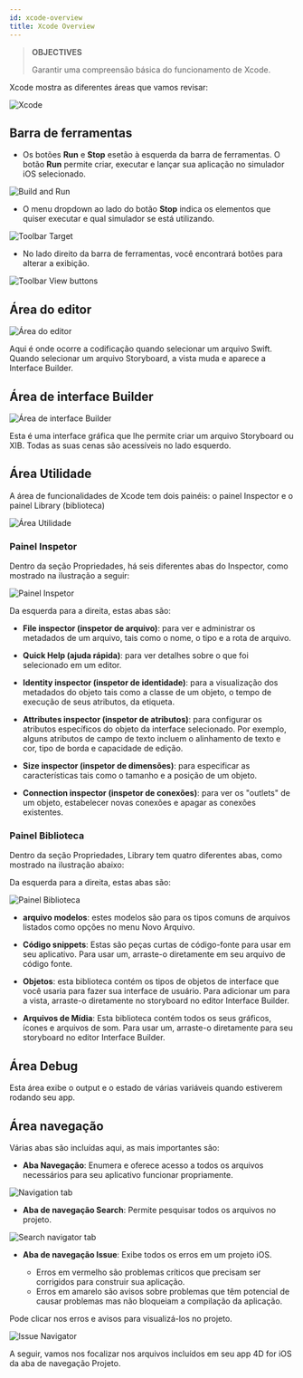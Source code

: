 ```yaml
---
id: xcode-overview
title: Xcode Overview
---
```


> **OBJECTIVES**
> 
> Garantir uma compreensão básica do funcionamento de Xcode.

Xcode mostra as diferentes áreas que vamos revisar:

![Xcode](img/Discover-Xcode-4D-for-iOS.png)

## Barra de ferramentas

* Os botões **Run** e **Stop** esetão à esquerda da barra de ferramentas. O botão **Run** permite criar, executar e lançar sua aplicação no simulador iOS selecionado.

![Build and Run](img/Toolbar-Build-and-Run-Xcode-4D-for-iOS.png)

* O menu dropdown ao lado do botão **Stop** indica os elementos que quiser executar e qual simulador se está utilizando.

![Toolbar Target](img/Toolbar-Target-simulator-Xcode-4D-for-iOS.png)

* No lado direito da barra de ferramentas, você encontrará botões para alterar a exibição.

![Toolbar View buttons](img/Toolbar-View-buttons-Xcode-4D-for-iOS.png)

## Área do editor

![Área do editor](img/Editor-Xcode-4D-for-iOS.png)

Aqui é onde ocorre a codificação quando selecionar um arquivo Swift. Quando selecionar um arquivo Storyboard, a vista muda e aparece a Interface Builder.

## Área de interface Builder

![Área de interface Builder](img/Interface-Builder-Xcode-4D-for-iOS.png)

Esta é uma interface gráfica que lhe permite criar um arquivo Storyboard ou XIB. Todas as suas cenas são acessíveis no lado esquerdo.

## Área Utilidade

A área de funcionalidades de Xcode tem dois painéis: o painel Inspector e o painel Library (biblioteca)

![Área Utilidade](img/Utility-Xcode-4D-for-iOS.png)

### Painel Inspetor

Dentro da seção Propriedades, há seis diferentes abas do Inspector, como mostrado na ilustração a seguir:

![Painel Inspetor](img/Xcode-Inspector-pane.png)

Da esquerda para a direita, estas abas são:

* **File inspector (inspetor de arquivo)**: para ver e administrar os metadados de um arquivo, tais como o nome, o tipo e a rota de arquivo.

* **Quick Help (ajuda rápida)**: para ver detalhes sobre o que foi selecionado em um editor.

* **Identity inspector (inspetor de identidade)**: para a visualização dos metadados do objeto tais como a classe de um objeto, o tempo de execução de seus atributos, da etiqueta.

* **Attributes inspector (inspetor de atributos)**: para configurar os atributos específicos do objeto da interface selecionado. Por exemplo, alguns atributos de campo de texto incluem o alinhamento de texto e cor, tipo de borda e capacidade de edição.

* **Size inspector (inspetor de dimensões)**: para especificar as características tais como o tamanho e a posição de um objeto.

* **Connection inspector (inspetor de conexões)**: para ver os "outlets" de um objeto, estabelecer novas conexões e apagar as conexões existentes.

### Painel Biblioteca

Dentro da seção Propriedades, Library tem quatro diferentes abas, como mostrado na ilustração abaixo:

Da esquerda para a direita, estas abas são:

![Painel Biblioteca](img/Xcode-Library-pane.png)

* **arquivo modelos**: estes modelos são para os tipos comuns de arquivos listados como opções no menu Novo Arquivo.

* **Código snippets**: Estas são peças curtas de código-fonte para usar em seu aplicativo. Para usar um, arraste-o diretamente em seu arquivo de código fonte.

* **Objetos**: esta biblioteca contém os tipos de objetos de interface que você usaria para fazer sua interface de usuário. Para adicionar um para a vista, arraste-o diretamente no storyboard no editor Interface Builder.

* **Arquivos de Mídia**: Esta biblioteca contém todos os seus gráficos, ícones e arquivos de som. Para usar um, arraste-o diretamente para seu storyboard no editor Interface Builder.

## Área Debug

Esta área exibe o output e o estado de várias variáveis quando estiverem rodando seu app.

## Área navegação

Várias abas são incluídas aqui, as mais importantes são:

* **Aba Navegação**: Enumera e oferece acesso a todos os arquivos necessários para seu aplicativo funcionar propriamente.

![Navigation tab](img/Project-Navigation-Editor-Xcode-4D-for-iOS.png)

* **Aba de navegação Search**: Permite pesquisar todos os arquivos no projeto.

![Search navigator tab](img/Search-Navigator-Xcode-4D-for-iOS.png)

* **Aba de navegação Issue**: Exibe todos os erros em um projeto iOS.

    - Erros em vermelho são problemas críticos que precisam ser corrigidos para construir sua aplicação.
    - Erros em amarelo são avisos sobre problemas que têm potencial de causar problemas mas não bloqueiam a compilação da aplicação.

Pode clicar nos erros e avisos para visualizá-los no projeto.

![Issue Navigator](img/Issue-Navigator-Xcode-4D-for-iOS.png)

A seguir, vamos nos focalizar nos arquivos incluídos em seu app 4D for iOS da aba de navegação Projeto.
